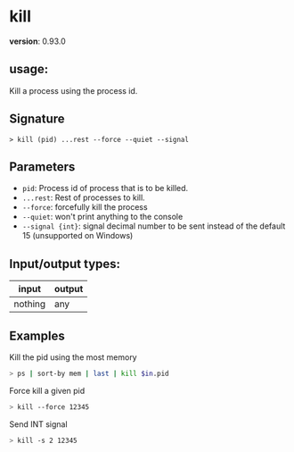 # kill

**version**: 0.93.0

## **usage**:

Kill a process using the process id.

## Signature

`> kill (pid) ...rest --force --quiet --signal`

## Parameters

- `pid`: Process id of process that is to be killed.
- `...rest`: Rest of processes to kill.
- `--force`: forcefully kill the process
- `--quiet`: won't print anything to the console
- `--signal {int}`: signal decimal number to be sent instead of the default 15 (unsupported on Windows)

## Input/output types:

| input   | output |
| ------- | ------ |
| nothing | any    |

## Examples

Kill the pid using the most memory

```bash
> ps | sort-by mem | last | kill $in.pid
```

Force kill a given pid

```bash
> kill --force 12345
```

Send INT signal

```bash
> kill -s 2 12345
```
